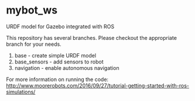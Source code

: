 # mybot_ws
URDF model for Gazebo integrated with ROS

This repository has several branches. Please checkout the appropriate branch for your needs.
1) base - create simple URDF model
2) base_sensors - add sensors to robot
3) navigation - enable autonomous navigation

For more information on running the code: 
http://www.moorerobots.com/2016/09/27/tutorial-getting-started-with-ros-simulations/
